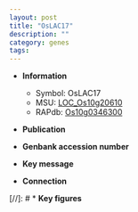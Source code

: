 ```yaml
---
layout: post
title: "OsLAC17"
description: ""
category: genes
tags: 
---
```


* **Information**  
    + Symbol: OsLAC17  
    + MSU: [LOC_Os10g20610](http://rice.uga.edu/cgi-bin/ORF_infopage.cgi?orf=LOC_Os10g20610)  
    + RAPdb: [Os10g0346300](http://rapdb.dna.affrc.go.jp/viewer/gbrowse_details/irgsp1?name=Os10g0346300)  

* **Publication**  

* **Genbank accession number**  

* **Key message**  

* **Connection**  

[//]: # * **Key figures**  


